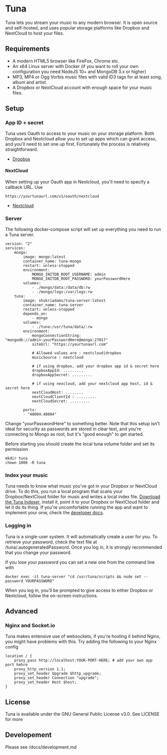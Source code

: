 # Tuna

Tuna lets you stream your music to any modern browser. It is open source and self-hosted, and uses popular storage platforms like Dropbox and NextCloud to host your files.

## Requirements

- A modern HTML5 browser like FireFox, Chrome etc.
- An x64 Linux server with Docker (if you want to roll your own configuration you need NodeJS 10+ and MongoDB 3.x or higher)
- MP3, MP4 or Ogg Vorbis music files with valid ID3 tags for at least song, album and artist.
- A Dropbox or NextCloud account with enough space for your music files.  


## Setup

### App ID + secret

Tuna uses Oauth to access to your music on your storage platform. Both Dropbox and Nextcloud allow you to set up apps which can grant access, and you'll need to set one up first. Fortunately the process is relatively straightforward. 

- [Dropbox](https://www.dropbox.com/developers/apps/create)

#### NextCloud

When setting up your Oauth app in Nextcloud, you'll need to specify a callback URL. Use

    https://yourtunaurl.com/v1/oauth/nextcloud

- [Nextcloud](later)

### Server 

The following docker-compose script will set up everything you need to run a Tuna server.

    version: "2"
    services:
        mongo:
            image: mongo:latest
            container_name: tuna-mongo
            restart: unless-stopped
            environment:
                MONGO_INITDB_ROOT_USERNAME: admin
                MONGO_INITDB_ROOT_PASSWORD: yourPasswordHere
            volumes:
                - ./mongo/data:/data/db:rw        
                - ./mongo/logs:/var/logs:rw        
        tuna:
            image: shukriadams/tuna-server:latest
            container_name: tuna-server
            restart: unless-stopped
            depends_on:
                - mongo
            volumes:
                - ./tuna:/usr/tuna/data/:rw
            environment:
                mongoConnectionString: "mongodb://admin:yourPasswordHere@mongo:27017"
                siteUrl: "https://yourtunaurl.com"

                # Allowed values are : nextcloud|dropbox
                musicSource : nextcloud 

                # if using dropbox, add your dropbox app id & secret here
                dropboxAppId: .........
                dropboxAppSecret: .........

                # if using nexcloud, add your nextcloud app host, id & secret here
                nextCloudHost: ........
                nextCloudClientId : .........
                nextCloudSecret: .........

            ports:
            - "48004:48004"

Change "yourPasswordHere" to something better. Note that this setup isn't ideal for security as passwords are stored in clear text, and you're connecting to Mongo as root, but it's "good enough" to get started.

Before starting you should create the local tuna volume folder and set its permission

    mkdir tuna
    chown 1000 -R tuna

### Index your music

Tuna needs to know what music you've got in your Dropbox or NextCloud drive. To do this, you run a local program that scans your Dropbox/NextCloud folder for music and writes a local index file. [Download the Tuna Indexer](https://github.com/shukriadams/tuna-indexer/releases), install it, point it to your Dropbox or NextCloud folder and let it do its thing. If you're uncomfortable running the app and want to implement your onw, check the [developer docs](https://github.com/shukriadams/tuna-server/tree/master/docs).

### Logging in 

Tuna is a single-user system. It will automatically create a user for you. To retrieve your password, check the text file at /tuna/.autogeneratedPassword. Once you log in, it is strongly recommended that you change your password.

If you lose your password you can set a new one from the command line with 

    docker exec -it tuna-server "cd /usr/tuna/scripts && node set --password YOURPASSWORD"

When you log in, you'll be prompted to give access to either Dropbox or Nextcloud, follow the on-screen instructions. 

## Advanced 

### Nginx and Socket.io

Tuna makes entensive use of websockets, if you're hosting it behind Nginx, you might have problems with this. Try adding the following to your Nginx config

    location / {
        proxy_pass http://localhost:YOUR-PORT-HERE; # add your own app port hehre
        proxy_http_version 1.1;
        proxy_set_header Upgrade $http_upgrade;
        proxy_set_header Connection "upgrade";
        proxy_set_header Host $host;
    }

## License

Tuna is available under the GNU General Public License v3.0. See LICENSE for more 

## Developement

Please see /docs/development.md
